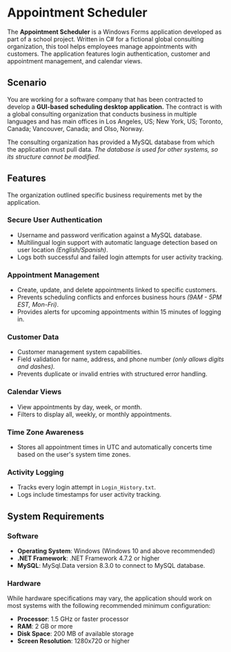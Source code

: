 # Appointment Scheduler

The **Appointment Scheduler** is a Windows Forms application developed as part of a school project. Written in C# for a fictional global consulting organization, this tool helps employees manage appointments with customers. The application features login authentication, customer and appointment management, and calendar views. 

## Scenario

You are working for a software company that has been contracted to develop a **GUI-based scheduling desktop application.** The contract is with a global consulting organization that conducts business in multiple languages and has main offices in Los Angeles, US; New York, US; Toronto, Canada; Vancouver, Canada; and Olso, Norway. 

The consulting organization has provided a MySQL database from which the application must pull data. *The database is used for other systems, so its structure cannot be modified.*

## Features
The organization outlined specific business requirements met by the application.

### Secure User Authentication
* Username and password verification against a MySQL database.
* Multilingual login support with automatic language detection based on user location *(English/Spanish)*.
* Logs both successful and failed login attempts for user activity tracking. 
### Appointment Management 
* Create, update, and delete appointments linked to specific customers.
* Prevents scheduling conflicts and enforces business hours *(9AM - 5PM EST, Mon-Fri)*.
* Provides alerts for upcoming appointments within 15 minutes of logging in. 
### Customer Data 
* Customer management system capabilities.
* Field validation for name, address, and phone number *(only allows digits and dashes).*
* Prevents duplicate or invalid entries with structured error handling. 
### Calendar Views
* View appointments by day, week, or month. 
* Filters to display all, weekly, or monthly appointments. 
### Time Zone Awareness
* Stores all appointment times in UTC and automatically concerts time based on the user's system time zones. 
### Activity Logging
*   Tracks every login attempt in `Login_History.txt`.
*   Logs include timestamps for user activity tracking.

## System Requirements
### Software

-   **Operating System**: Windows (Windows 10 and above recommended)
-   **.NET Framework**: .NET Framework 4.7.2 or higher
-   **MySQL**: MySql.Data version 8.3.0 to connect to MySQL database. 
### Hardware
While hardware specifications may vary, the application should work on most systems with the following recommended minimum configuration:
-   **Processor**: 1.5 GHz or faster processor
-   **RAM**: 2 GB or more
-   **Disk Space**: 200 MB of available storage
-   **Screen Resolution**: 1280x720 or higher
